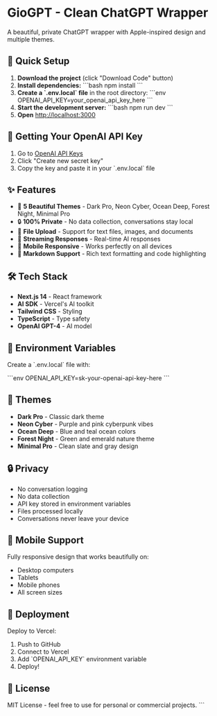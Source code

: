 # GioGPT - Clean ChatGPT Wrapper

A beautiful, private ChatGPT wrapper with Apple-inspired design and multiple themes.

## 🚀 Quick Setup

1. **Download the project** (click "Download Code" button)
2. **Install dependencies:**
   \`\`\`bash
   npm install
   \`\`\`
3. **Create a \`.env.local\` file** in the root directory:
   \`\`\`env
   OPENAI_API_KEY=your_openai_api_key_here
   \`\`\`
4. **Start the development server:**
   \`\`\`bash
   npm run dev
   \`\`\`
5. **Open** [http://localhost:3000](http://localhost:3000)

## 🔑 Getting Your OpenAI API Key

1. Go to [OpenAI API Keys](https://platform.openai.com/api-keys)
2. Click "Create new secret key"
3. Copy the key and paste it in your \`.env.local\` file

## ✨ Features

- 🎨 **5 Beautiful Themes** - Dark Pro, Neon Cyber, Ocean Deep, Forest Night, Minimal Pro
- 🔒 **100% Private** - No data collection, conversations stay local
- 📁 **File Upload** - Support for text files, images, and documents
- 💬 **Streaming Responses** - Real-time AI responses
- 📱 **Mobile Responsive** - Works perfectly on all devices
- 🎯 **Markdown Support** - Rich text formatting and code highlighting

## 🛠️ Tech Stack

- **Next.js 14** - React framework
- **AI SDK** - Vercel's AI toolkit
- **Tailwind CSS** - Styling
- **TypeScript** - Type safety
- **OpenAI GPT-4** - AI model

## 📝 Environment Variables

Create a \`.env.local\` file with:

\`\`\`env
OPENAI_API_KEY=sk-your-openai-api-key-here
\`\`\`

## 🎨 Themes

- **Dark Pro** - Classic dark theme
- **Neon Cyber** - Purple and pink cyberpunk vibes
- **Ocean Deep** - Blue and teal ocean colors
- **Forest Night** - Green and emerald nature theme
- **Minimal Pro** - Clean slate and gray design

## 🔒 Privacy

- No conversation logging
- No data collection
- API key stored in environment variables
- Files processed locally
- Conversations never leave your device

## 📱 Mobile Support

Fully responsive design that works beautifully on:
- Desktop computers
- Tablets
- Mobile phones
- All screen sizes

## 🚀 Deployment

Deploy to Vercel:

1. Push to GitHub
2. Connect to Vercel
3. Add \`OPENAI_API_KEY\` environment variable
4. Deploy!

## 📄 License

MIT License - feel free to use for personal or commercial projects.
\`\`\`
